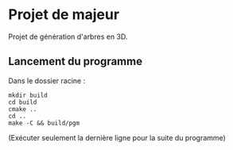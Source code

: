 # Projet de majeur
Projet de génération d'arbres en 3D.

## Lancement du programme
Dans le dossier racine :  
```console
mkdir build
cd build
cmake ..
cd ..
make -C && build/pgm
```
(Exécuter seulement la dernière ligne pour la suite du programme)
